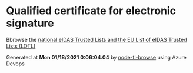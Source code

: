 # Qualified certificate for electronic signature 
 Bbrowse the [national eIDAS Trusted Lists and the EU List of eIDAS Trusted Lists (LOTL)](https://webgate.ec.europa.eu/tl-browser/#/) 
 
 
Generated at **Mon 01/18/2021  0:06:04.04** by [node-tl-browse](https://github.com/ymedlop/node-tl-browser) using Azure Devops 
